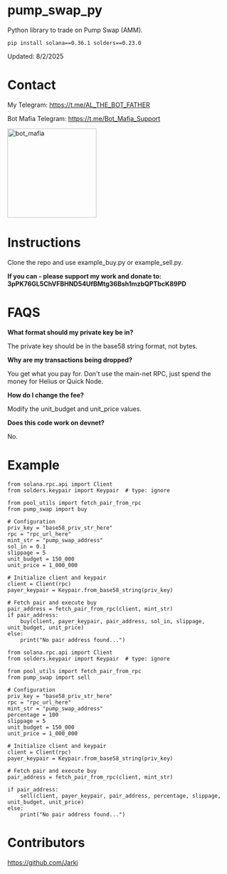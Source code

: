 # pump_swap_py

Python library to trade on Pump Swap (AMM). 

```
pip install solana==0.36.1 solders==0.23.0
```

Updated: 8/2/2025


# Contact

My Telegram: https://t.me/AL_THE_BOT_FATHER

Bot Mafia Telegram: https://t.me/Bot_Mafia_Support

<img width="200" height="200" alt="bot_mafia" src="https://github.com/user-attachments/assets/b0c8ca7c-83c0-45e9-8007-be85f13a4b0a" />


# Instructions

Clone the repo and use example_buy.py or example_sell.py.

**If you can - please support my work and donate to: 3pPK76GL5ChVFBHND54UfBMtg36Bsh1mzbQPTbcK89PD**


# FAQS

**What format should my private key be in?** 

The private key should be in the base58 string format, not bytes. 

**Why are my transactions being dropped?** 

You get what you pay for. Don't use the main-net RPC, just spend the money for Helius or Quick Node.

**How do I change the fee?** 

Modify the unit_budget and unit_price values. 

**Does this code work on devnet?**

No. 


# Example

```
from solana.rpc.api import Client
from solders.keypair import Keypair  # type: ignore

from pool_utils import fetch_pair_from_rpc
from pump_swap import buy

# Configuration
priv_key = "base58_priv_str_here"
rpc = "rpc_url_here"
mint_str = "pump_swap_address"
sol_in = 0.1
slippage = 5
unit_budget = 150_000
unit_price = 1_000_000

# Initialize client and keypair
client = Client(rpc)
payer_keypair = Keypair.from_base58_string(priv_key)

# Fetch pair and execute buy
pair_address = fetch_pair_from_rpc(client, mint_str)
if pair_address:
    buy(client, payer_keypair, pair_address, sol_in, slippage, unit_budget, unit_price)
else:
    print("No pair address found...")

```

```
from solana.rpc.api import Client
from solders.keypair import Keypair  # type: ignore

from pool_utils import fetch_pair_from_rpc
from pump_swap import sell

# Configuration
priv_key = "base58_priv_str_here"
rpc = "rpc_url_here"
mint_str = "pump_swap_address"
percentage = 100
slippage = 5
unit_budget = 150_000
unit_price = 1_000_000

# Initialize client and keypair
client = Client(rpc)
payer_keypair = Keypair.from_base58_string(priv_key)

# Fetch pair and execute buy
pair_address = fetch_pair_from_rpc(client, mint_str)

if pair_address:
    sell(client, payer_keypair, pair_address, percentage, slippage, unit_budget, unit_price)
else:
    print("No pair address found...")

```

# Contributors

https://github.com/Jarki
